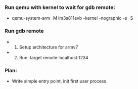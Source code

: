 ### Run qemu with kernel to wait for gdb remote:
- qemu-system-arm -M lm3s811evb -kernel <kernel> -nographic -s -S 

### Run gdb remote
- 1. Setup architecture for armv7
- 2. Run: target remote localhost:1234

### Plan:
- Write simple entry point, init first user process

